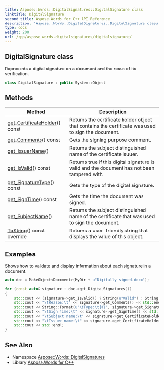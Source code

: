 ```yaml
---
title: Aspose::Words::DigitalSignatures::DigitalSignature class
linktitle: DigitalSignature
second_title: Aspose.Words for C++ API Reference
description: 'Aspose::Words::DigitalSignatures::DigitalSignature class. Represents a digital signature on a document and the result of its verification in C++.'
type: docs
weight: 200
url: /cpp/aspose.words.digitalsignatures/digitalsignature/
---
```

## DigitalSignature class


Represents a digital signature on a document and the result of its verification.

```cpp
class DigitalSignature : public System::Object
```

## Methods

| Method | Description |
| --- | --- |
| [get_CertificateHolder](./get_certificateholder/)() const | Returns the certificate holder object that contains the certificate was used to sign the document. |
| [get_Comments](./get_comments/)() const | Gets the signing purpose comment. |
| [get_IssuerName](./get_issuername/)() | Returns the subject distinguished name of the certificate isuuer. |
| [get_IsValid](./get_isvalid/)() const | Returns true if this digital signature is valid and the document has not been tampered with. |
| [get_SignatureType](./get_signaturetype/)() const | Gets the type of the digital signature. |
| [get_SignTime](./get_signtime/)() const | Gets the time the document was signed. |
| [get_SubjectName](./get_subjectname/)() | Returns the subject distinguished name of the certificate that was used to sign the document. |
| [ToString](./tostring/)() const override | Returns a user-friendly string that displays the value of this object. |

## Examples



Shows how to validate and display information about each signature in a document. 
```cpp
auto doc = MakeObject<Document>(MyDir + u"Digitally signed.docx");

for (const auto& signature : doc->get_DigitalSignatures())
{
    std::cout << (signature->get_IsValid() ? String(u"Valid") : String(u"Invalid")) << " signature: " << std::endl;
    std::cout << "\tReason:\t" << signature->get_Comments() << std::endl;
    std::cout << String::Format(u"\tType:\t{0}", signature->get_SignatureType()) << std::endl;
    std::cout << "\tSign time:\t" << signature->get_SignTime() << std::endl;
    std::cout << "\tSubject name:\t" << signature->get_CertificateHolder()->get_Certificate()->get_SubjectName() << std::endl;
    std::cout << "\tIssuer name:\t" << signature->get_CertificateHolder()->get_Certificate()->get_IssuerName()->get_Name() << std::endl;
    std::cout << std::endl;
}
```

## See Also

* Namespace [Aspose::Words::DigitalSignatures](../)
* Library [Aspose.Words for C++](../../)
